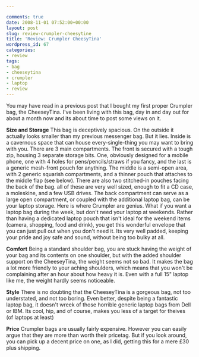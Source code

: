```yaml
---

comments: true
date: 2008-11-01 07:52:00+00:00
layout: post
slug: review-crumpler-cheesytine
title: 'Review: Crumpler CheesyTina'
wordpress_id: 67
categories:
- review
tags:
- bag
- cheeseytina
- crumpler
- laptop
- review
---
```


You may have read in a previous post that I bought my first proper Crumpler bag, the CheeseyTina. I've been living with this bag, day in and day out for about a month now and its about time to post some views on it.


**Size and Storage**
This bag is deceptively spacious. On the outside it actually looks smaller than my previous messenger bag. But it lies. Inside is a cavernous space that can house every-single-thing you may want to bring with you. There are 3 main compartments. The front is secured with a tough zip, housing 3 separate storage bits. One, obviously designed for a mobile phone, one with 4 holes for pens/pencils/straws if you fancy, and the last is a generic mesh-front pouch for anything.
The middle is a semi-open area, with 2 generic squarish compartments, and a thinner pouch that attaches to the middle flap (see below). There are also two stitched-in pouches facing the back of the bag. all of these are very well sized, enough to fit a CD case, a moleskine, and a few USB drives.
The back compartment can serve as a large open compartment, or coupled with the additional laptop bag, can be your laptop storage. Here is where Crumpler are genius. What if you want a laptop bag during the week, but don't need your laptop at weekends. Rather than having a dedicated laptop pouch that isn't ideal for the weekend items (camera, shopping, food and drink), you get this wonderful envelope that you can just pull out when you don't need it. Its very well padded, keeping your pride and joy safe and sound, without being too bulky at all.

**Comfort**
Being a standard shoulder bag, you are stuck having the weight of your bag and its contents on one shoulder, but with the added shoulder support on the CheeseyTina, the weight seems not so bad. It makes the bag a lot more friendly to your aching shoulders, which means that you won't be complaining after an hour about how heavy it is. Even with a full 15" laptop like me, the weight hardly seems noticeable.

**Style**
There is no doubting that the CheeseyTina is a gorgeous bag, not too understated, and not too boring. Even better, despite being a fantastic laptop bag, it doesn't wreek of those horrible generic laptop bags from Dell or IBM. Its cool, hip, and of course, makes you less of a target for theives (of laptops at least)

**Price**
Crumpler bags are usually fairly expensive. However you can easily argue that they are more than worth their pricetag. But if you look around, you can pick up a decent price on one, as I did, getting this for a mere £30 plus shipping.
